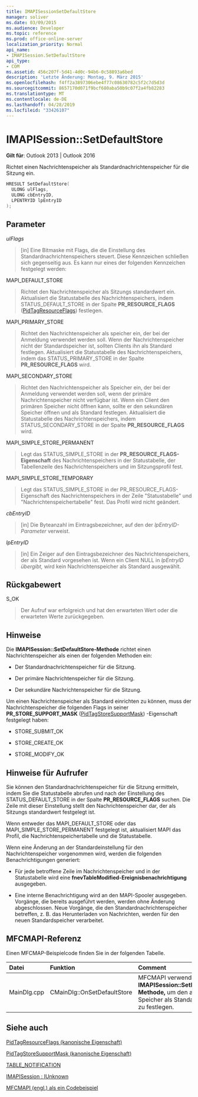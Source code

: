 ```yaml
---
title: IMAPISessionSetDefaultStore
manager: soliver
ms.date: 03/09/2015
ms.audience: Developer
ms.topic: reference
ms.prod: office-online-server
localization_priority: Normal
api_name:
- IMAPISession.SetDefaultStore
api_type:
- COM
ms.assetid: 456c207f-5d41-4d0c-94b6-0c58893a6bed
description: 'Letzte Änderung: Montag, 9. März 2015'
ms.openlocfilehash: f4ff2a3897306ebe4f77c08630782c5f2c7d5d3d
ms.sourcegitcommit: 8657170d071f9bcf680aba50b9c07f2a4fb82283
ms.translationtype: MT
ms.contentlocale: de-DE
ms.lasthandoff: 04/28/2019
ms.locfileid: "33426107"
---
```

# <a name="imapisessionsetdefaultstore"></a>IMAPISession::SetDefaultStore

  
  
**Gilt für**: Outlook 2013 | Outlook 2016 
  
Richtet einen Nachrichtenspeicher als Standardnachrichtenspeicher für die Sitzung ein.
  
```cpp
HRESULT SetDefaultStore(
  ULONG ulFlags,
  ULONG cbEntryID,
  LPENTRYID lpEntryID
);
```

## <a name="parameters"></a>Parameter

 _ulFlags_
  
> [in] Eine Bitmaske mit Flags, die die Einstellung des Standardnachrichtenspeichers steuert. Diese Kennzeichen schließen sich gegenseitig aus. Es kann nur eines der folgenden Kennzeichen festgelegt werden:
    
MAPI_DEFAULT_STORE
  
> Richtet den Nachrichtenspeicher als Sitzungs standardwert ein. Aktualisiert die Statustabelle des Nachrichtenspeichers, indem STATUS_DEFAULT_STORE in der Spalte **PR_RESOURCE_FLAGS** ([PidTagResourceFlags](pidtagresourceflags-canonical-property.md)) festlegen.
    
MAPI_PRIMARY_STORE
  
> Richtet den Nachrichtenspeicher als speicher ein, der bei der Anmeldung verwendet werden soll. Wenn der Nachrichtenspeicher nicht der Standardspeicher ist, sollten Clients ihn als Standard festlegen. Aktualisiert die Statustabelle des Nachrichtenspeichers, indem das STATUS_PRIMARY_STORE in der Spalte **PR_RESOURCE_FLAGS** wird. 
    
MAPI_SECONDARY_STORE
  
> Richtet den Nachrichtenspeicher als Speicher ein, der bei der Anmeldung verwendet werden soll, wenn der primäre Nachrichtenspeicher nicht verfügbar ist. Wenn ein Client den primären Speicher nicht öffnen kann, sollte er den sekundären Speicher öffnen und als Standard festlegen. Aktualisiert die Statustabelle des Nachrichtenspeichers, indem STATUS_SECONDARY_STORE in der Spalte **PR_RESOURCE_FLAGS** wird. 
    
MAPI_SIMPLE_STORE_PERMANENT
  
> Legt das STATUS_SIMPLE_STORE in der **PR_RESOURCE_FLAGS-Eigenschaft** des Nachrichtenspeichers in der Statustabelle, der Tabellenzeile des Nachrichtenspeichers und im Sitzungsprofil fest. 
    
MAPI_SIMPLE_STORE_TEMPORARY
  
> Legt das STATUS_SIMPLE_STORE in der PR_RESOURCE_FLAGS-Eigenschaft des Nachrichtenspeichers in der Zeile "Statustabelle" und "Nachrichtenspeichertabelle" fest.  Das Profil wird nicht geändert. 
    
 _cbEntryID_
  
> [in] Die Byteanzahl im Eintragsbezeichner, auf den der  _lpEntryID-Parameter_ verweist. 
    
 _lpEntryID_
  
> [in] Ein Zeiger auf den Eintragsbezeichner des Nachrichtenspeichers, der als Standard vorgesehen ist. Wenn ein Client NULL in  _lpEntryID übergibt,_ wird kein Nachrichtenspeicher als Standard ausgewählt.
    
## <a name="return-value"></a>Rückgabewert

S_OK 
  
> Der Aufruf war erfolgreich und hat den erwarteten Wert oder die erwarteten Werte zurückgegeben.
    
## <a name="remarks"></a>Hinweise

Die **IMAPISession::SetDefaultStore-Methode** richtet einen Nachrichtenspeicher als einen der folgenden Methoden ein: 
  
- Der Standardnachrichtenspeicher für die Sitzung.
    
- Der primäre Nachrichtenspeicher für die Sitzung.
    
- Der sekundäre Nachrichtenspeicher für die Sitzung.
    
Um einen Nachrichtenspeicher als Standard einrichten zu können, muss der Nachrichtenspeicher die folgenden Flags in seiner **PR_STORE_SUPPORT_MASK** ([PidTagStoreSupportMask](pidtagstoresupportmask-canonical-property.md)) -Eigenschaft festgelegt haben:
  
- STORE_SUBMIT_OK
    
- STORE_CREATE_OK
    
- STORE_MODIFY_OK
    
## <a name="notes-to-callers"></a>Hinweise für Aufrufer

Sie können den Standardnachrichtenspeicher für die Sitzung ermitteln, indem Sie die Statustabelle abrufen und nach der Einstellung des STATUS_DEFAULT_STORE in der Spalte **PR_RESOURCE_FLAGS** suchen. Die Zeile mit dieser Einstellung stellt den Nachrichtenspeicher dar, der als Sitzungs standardwert festgelegt ist. 
  
Wenn entweder das MAPI_DEFAULT_STORE oder das MAPI_SIMPLE_STORE_PERMANENT festgelegt ist, aktualisiert MAPI das Profil, die Nachrichtenspeichertabelle und die Statustabelle. 
  
Wenn eine Änderung an der Standardeinstellung für den Nachrichtenspeicher vorgenommen wird, werden die folgenden Benachrichtigungen generiert:
  
- Für jede betroffene Zeile im Nachrichtenspeicher und in der Statustabelle wird eine **fnevTableModified-Ereignisbenachrichtigung** ausgegeben. 
    
- Eine interne Benachrichtigung wird an den MAPI-Spooler ausgegeben. Vorgänge, die bereits ausgeführt werden, werden ohne Änderung abgeschlossen. Neue Vorgänge, die den Standardnachrichtenspeicher betreffen, z. B. das Herunterladen von Nachrichten, werden für den neuen Standardspeicher verarbeitet.
    
## <a name="mfcmapi-reference"></a>MFCMAPI-Referenz

Einen MFCMAP-Beispielcode finden Sie in der folgenden Tabelle.
  
|**Datei**|**Funktion**|**Comment**|
|:-----|:-----|:-----|
|MainDlg.cpp  <br/> |CMainDlg::OnSetDefaultStore  <br/> |MFCMAPI verwendet die **IMAPISession::SetDefaultStore-Methode,** um den ausgewählten Speicher als Standardspeicher zu festlegen.  <br/> |
   
## <a name="see-also"></a>Siehe auch



[PidTagResourceFlags (kanonische Eigenschaft)](pidtagresourceflags-canonical-property.md)
  
[PidTagStoreSupportMask (kanonische Eigenschaft)](pidtagstoresupportmask-canonical-property.md)
  
[TABLE_NOTIFICATION](table_notification.md)
  
[IMAPISession : IUnknown](imapisessioniunknown.md)


[MFCMAPI (engl.) als ein Codebeispiel](mfcmapi-as-a-code-sample.md)

